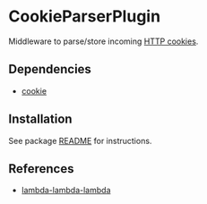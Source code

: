 # CookieParserPlugin

Middleware to parse/store incoming [HTTP cookies](https://developer.mozilla.org/en-US/docs/Web/HTTP/Cookies).

## Dependencies

- [cookie](https://www.npmjs.com/package/cookie)

## Installation

See package [README](https://github.com/lambda-lambda-lambda/middleware#manual-installation) for instructions.

## References

- [lambda-lambda-lambda](https://github.com/lambda-lambda-lambda)

